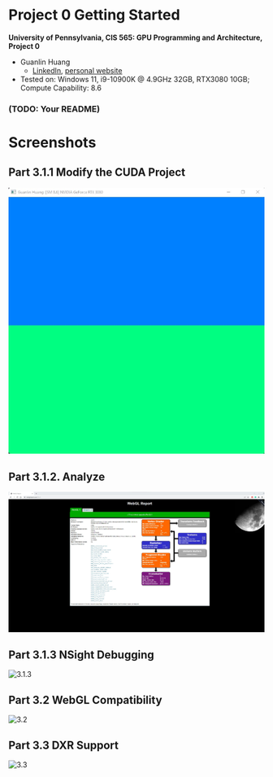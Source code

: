 Project 0 Getting Started
====================

**University of Pennsylvania, CIS 565: GPU Programming and Architecture, Project 0**

* Guanlin Huang
  * [LinkedIn](https://www.linkedin.com/in/guanlin-huang-4406668502/), [personal website](virulentkid.github.io/personal_web/index.html)
* Tested on: Windows 11, i9-10900K @ 4.9GHz 32GB, RTX3080 10GB; Compute Capability: 8.6

### (TODO: Your README)

# Screenshots
## Part 3.1.1 Modify the CUDA Project
![3.1.1](images/1.jpg)
## Part 3.1.2. Analyze
![3.1.2](images/2.jpg)
## Part 3.1.3 NSight Debugging
![3.1.3](images/5.png)
## Part 3.2 WebGL Compatibility
![3.2](images/3.png)
## Part 3.3 DXR Support
![3.3](images/4.png)
